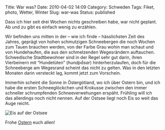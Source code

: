 Title: War was?
Date: 2010-04-02 14:09
Category: Schweden
Tags: Fiket, photo, Wetter, Winter
Slug: war-was
Status: published

Dass ich hier seit drei Wochen nichts geschreiben habe, war nicht
geplant. Ab und zu gibt es einfach wenig zu erzählen.

Wir befinden uns mitten in der – wie ich finde – hässlichsten Zeit des
Jahres, geprägt von hohen schmutzigen Schneebergen die noch Wochen zum
Tauen brauchen werden, von der Farbe Grau wohin man schaut und von
Hundehaufen, die aus den schmelzenden Wegesrändern auftauchen.
Schwedische Stadtbewohner sind in der Regel sehr gut darin, ihren
Vierbeinern mit “Hundetüten” (*hundpåsar*) hinterherzulaufen, doch für
die Schneeberge am Wegesrand scheint das nicht zu gelten. Was in den
letzten Monaten darin versteckt lag, kommt jetzt zum Vorschein.

Immerhin scheint die Sonne in Östergötland, wo ich über Ostern bin, und
ich habe die ersten Schneeglöckchen und Krokusse zwischen den immer
schneller schrumpfenden Schneeverwehungen erspäht. Frühling will ich das
allerdings noch nicht nennen. Auf der Ostsee liegt noch Eis so weit das
Auge reicht.

![Eis auf der
Ostsee](/pic/grytisoster_s.jpg "Eis auf der Ostsee")

Frohe [Ostern](http://www.fiket.de/2007/04/09/wort-der-woche-pask/) euch
allen!

